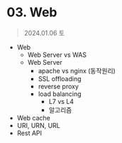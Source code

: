 # 03. Web
> 2024.01.06 토

- Web
  - Web Server vs WAS
  - Web Server
    - apache vs nginx (동작원리)
    - SSL offloading
    - reverse proxy
    - load balancing
      - L7 vs L4
      - 알고리즘
- Web cache
- URI, URN, URL
- Rest API